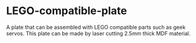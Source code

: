 # LEGO-compatible-plate
A plate that can be assembled with LEGO compatible parts such as geek servos. This plate can be made by laser cutting 2.5mm thick MDF material.
